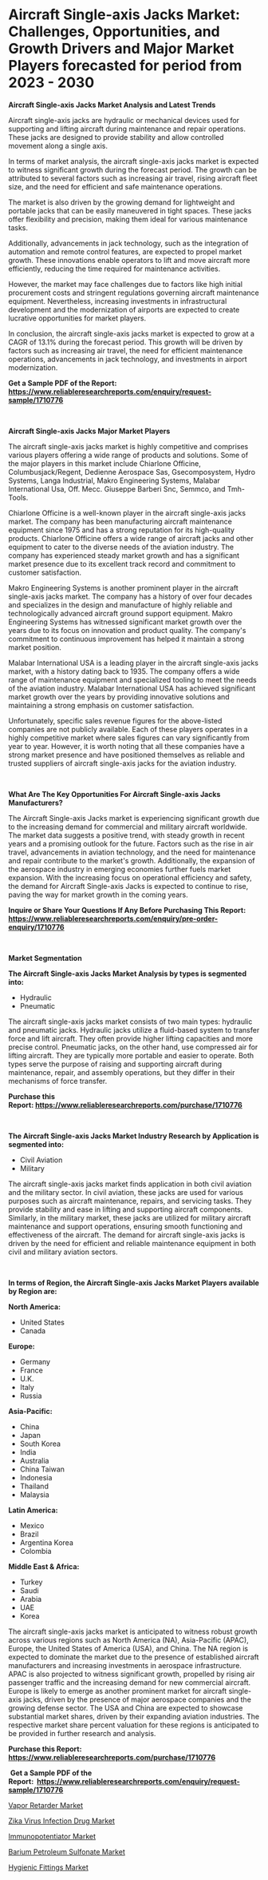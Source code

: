 <p><h1>Aircraft Single-axis Jacks Market: Challenges, Opportunities, and Growth Drivers and Major Market Players forecasted for period from 2023 - 2030</h1></p><p><strong>Aircraft Single-axis Jacks Market Analysis and Latest Trends</strong></p>
<p><p>Aircraft single-axis jacks are hydraulic or mechanical devices used for supporting and lifting aircraft during maintenance and repair operations. These jacks are designed to provide stability and allow controlled movement along a single axis.</p><p>In terms of market analysis, the aircraft single-axis jacks market is expected to witness significant growth during the forecast period. The growth can be attributed to several factors such as increasing air travel, rising aircraft fleet size, and the need for efficient and safe maintenance operations.</p><p>The market is also driven by the growing demand for lightweight and portable jacks that can be easily maneuvered in tight spaces. These jacks offer flexibility and precision, making them ideal for various maintenance tasks.</p><p>Additionally, advancements in jack technology, such as the integration of automation and remote control features, are expected to propel market growth. These innovations enable operators to lift and move aircraft more efficiently, reducing the time required for maintenance activities.</p><p>However, the market may face challenges due to factors like high initial procurement costs and stringent regulations governing aircraft maintenance equipment. Nevertheless, increasing investments in infrastructural development and the modernization of airports are expected to create lucrative opportunities for market players.</p><p>In conclusion, the aircraft single-axis jacks market is expected to grow at a CAGR of 13.1% during the forecast period. This growth will be driven by factors such as increasing air travel, the need for efficient maintenance operations, advancements in jack technology, and investments in airport modernization.</p></p>
<p><strong>Get a Sample PDF of the Report:&nbsp; <a href="https://www.reliableresearchreports.com/enquiry/request-sample/1710776">https://www.reliableresearchreports.com/enquiry/request-sample/1710776</a></strong></p>
<p>&nbsp;</p>
<p><strong>Aircraft Single-axis Jacks Major Market Players</strong></p>
<p><p>The aircraft single-axis jacks market is highly competitive and comprises various players offering a wide range of products and solutions. Some of the major players in this market include Chiarlone Officine, Columbusjack/Regent, Dedienne Aerospace Sas, Gsecomposystem, Hydro Systems, Langa Industrial, Makro Engineering Systems, Malabar International Usa, Off. Mecc. Giuseppe Barberi Snc, Semmco, and Tmh-Tools.</p><p>Chiarlone Officine is a well-known player in the aircraft single-axis jacks market. The company has been manufacturing aircraft maintenance equipment since 1975 and has a strong reputation for its high-quality products. Chiarlone Officine offers a wide range of aircraft jacks and other equipment to cater to the diverse needs of the aviation industry. The company has experienced steady market growth and has a significant market presence due to its excellent track record and commitment to customer satisfaction.</p><p>Makro Engineering Systems is another prominent player in the aircraft single-axis jacks market. The company has a history of over four decades and specializes in the design and manufacture of highly reliable and technologically advanced aircraft ground support equipment. Makro Engineering Systems has witnessed significant market growth over the years due to its focus on innovation and product quality. The company's commitment to continuous improvement has helped it maintain a strong market position.</p><p>Malabar International USA is a leading player in the aircraft single-axis jacks market, with a history dating back to 1935. The company offers a wide range of maintenance equipment and specialized tooling to meet the needs of the aviation industry. Malabar International USA has achieved significant market growth over the years by providing innovative solutions and maintaining a strong emphasis on customer satisfaction.</p><p>Unfortunately, specific sales revenue figures for the above-listed companies are not publicly available. Each of these players operates in a highly competitive market where sales figures can vary significantly from year to year. However, it is worth noting that all these companies have a strong market presence and have positioned themselves as reliable and trusted suppliers of aircraft single-axis jacks for the aviation industry.</p></p>
<p>&nbsp;</p>
<p><strong>What Are The Key Opportunities For Aircraft Single-axis Jacks Manufacturers?</strong></p>
<p><p>The Aircraft Single-axis Jacks market is experiencing significant growth due to the increasing demand for commercial and military aircraft worldwide. The market data suggests a positive trend, with steady growth in recent years and a promising outlook for the future. Factors such as the rise in air travel, advancements in aviation technology, and the need for maintenance and repair contribute to the market's growth. Additionally, the expansion of the aerospace industry in emerging economies further fuels market expansion. With the increasing focus on operational efficiency and safety, the demand for Aircraft Single-axis Jacks is expected to continue to rise, paving the way for market growth in the coming years.</p></p>
<p><strong>Inquire or Share Your Questions If Any Before Purchasing This Report: <a href="https://www.reliableresearchreports.com/enquiry/pre-order-enquiry/1710776">https://www.reliableresearchreports.com/enquiry/pre-order-enquiry/1710776</a></strong></p>
<p>&nbsp;</p>
<p><strong>Market Segmentation</strong></p>
<p><strong>The Aircraft Single-axis Jacks Market Analysis by types is segmented into:</strong></p>
<p><ul><li>Hydraulic</li><li>Pneumatic</li></ul></p>
<p><p>The aircraft single-axis jacks market consists of two main types: hydraulic and pneumatic jacks. Hydraulic jacks utilize a fluid-based system to transfer force and lift aircraft. They often provide higher lifting capacities and more precise control. Pneumatic jacks, on the other hand, use compressed air for lifting aircraft. They are typically more portable and easier to operate. Both types serve the purpose of raising and supporting aircraft during maintenance, repair, and assembly operations, but they differ in their mechanisms of force transfer.</p></p>
<p><strong>Purchase this Report:&nbsp;<a href="https://www.reliableresearchreports.com/purchase/1710776">https://www.reliableresearchreports.com/purchase/1710776</a></strong></p>
<p>&nbsp;</p>
<p><strong>The Aircraft Single-axis Jacks Market Industry Research by Application is segmented into:</strong></p>
<p><ul><li>Civil Aviation</li><li>Military</li></ul></p>
<p><p>The aircraft single-axis jacks market finds application in both civil aviation and the military sector. In civil aviation, these jacks are used for various purposes such as aircraft maintenance, repairs, and servicing tasks. They provide stability and ease in lifting and supporting aircraft components. Similarly, in the military market, these jacks are utilized for military aircraft maintenance and support operations, ensuring smooth functioning and effectiveness of the aircraft. The demand for aircraft single-axis jacks is driven by the need for efficient and reliable maintenance equipment in both civil and military aviation sectors.</p></p>
<p>&nbsp;</p>
<p><strong>In terms of Region, the Aircraft Single-axis Jacks Market Players available by Region are:</strong></p>
<p>
    <p> <strong> North America: </strong>
        <ul>
            <li>United States</li>
            <li>Canada</li>
        </ul>
        </p> 
    <p> <strong> Europe: </strong>
        <ul>
            <li>Germany</li>
            <li>France</li>
            <li>U.K.</li>
            <li>Italy</li>
            <li>Russia</li>
        </ul>
        </p> 
    <p> <strong> Asia-Pacific: </strong>
        <ul>
            <li>China</li>
            <li>Japan</li>
            <li>South Korea</li>
            <li>India</li>
            <li>Australia</li>
            <li>China Taiwan</li>
            <li>Indonesia</li>
            <li>Thailand</li>
            <li>Malaysia</li>
        </ul>
        </p> 
    <p> <strong> Latin America: </strong>
        <ul>
            <li>Mexico</li>
            <li>Brazil</li>
            <li>Argentina Korea</li>
            <li>Colombia</li>
        </ul>
        </p> 
    <p> <strong> Middle East & Africa: </strong>
        <ul>
            <li>Turkey</li>
            <li>Saudi</li>
            <li>Arabia</li>
            <li>UAE</li>
            <li>Korea</li>
        </ul>
    </p>
    </p>
<p><p>The aircraft single-axis jacks market is anticipated to witness robust growth across various regions such as North America (NA), Asia-Pacific (APAC), Europe, the United States of America (USA), and China. The NA region is expected to dominate the market due to the presence of established aircraft manufacturers and increasing investments in aerospace infrastructure. APAC is also projected to witness significant growth, propelled by rising air passenger traffic and the increasing demand for new commercial aircraft. Europe is likely to emerge as another prominent market for aircraft single-axis jacks, driven by the presence of major aerospace companies and the growing defense sector. The USA and China are expected to showcase substantial market shares, driven by their expanding aviation industries. The respective market share percent valuation for these regions is anticipated to be provided in further research and analysis.</p></p>
<p><strong>Purchase this Report: <a href="https://www.reliableresearchreports.com/purchase/1710776">https://www.reliableresearchreports.com/purchase/1710776</a></strong></p>
<p>&nbsp;<strong>Get a Sample PDF of the Report:&nbsp;&nbsp;<a href="https://www.reliableresearchreports.com/enquiry/request-sample/1710776">https://www.reliableresearchreports.com/enquiry/request-sample/1710776</a></strong></p>
<p><strong></strong></p>
<p><p><a href="https://www.linkedin.com/pulse/decoding-vapor-retarder-market-deep-dive-latest-trends-segmentation-l4qqe/">Vapor Retarder Market</a></p><p><a href="https://medium.com/@cruzdamore75/zika-virus-infection-drug-market-size-market-outlook-and-market-forecast-2023-to-2030-09ddf74644e3">Zika Virus Infection Drug Market</a></p><p><a href="https://medium.com/@germanwolff65/immunopotentiator-market-comprehensive-assessment-by-type-application-and-geography-fc6f02957620">Immunopotentiator Market</a></p><p><a href="https://github.com/Chiragrp26/Market-Research-Report-List-1/blob/main/barium-petroleum-sulfonate-market.md">Barium Petroleum Sulfonate Market</a></p><p><a href="https://issuu.com/reportprime-2/docs/hygienic-fittings-market-size-2030.pptx?fr=xKAE9_zU1NQ">Hygienic Fittings Market</a></p></p>